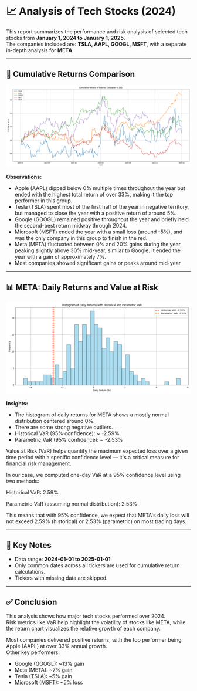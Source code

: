 # 📈 Analysis of Tech Stocks (2024)

This report summarizes the performance and risk analysis of selected tech stocks from **January 1, 2024 to January 1, 2025**.  
The companies included are: **TSLA, AAPL, GOOGL, MSFT**, with a separate in-depth analysis for **META**.

---

## 🔁 Cumulative Returns Comparison

![Cumulative Returns](charts/cumulative_returns.png)

**Observations:**
- Apple (AAPL) dipped below 0% multiple times throughout the year but ended with the highest total return of over 33%, making it the top performer in this group.
- Tesla (TSLA) spent most of the first half of the year in negative territory, but managed to close the year with a positive return of around 5%.
- Google (GOOGL) remained positive throughout the year and briefly held the second-best return midway through 2024.
- Microsoft (MSFT) ended the year with a small loss (around -5%), and was the only company in this group to finish in the red.
- Meta (META) fluctuated between 0% and 20% gains during the year, peaking slightly above 30% mid-year, similar to Google. It ended the year with a gain of approximately 7%.
- Most companies showed significant gains or peaks around mid-year

---

## 📊 META: Daily Returns and Value at Risk

![META VaR Histogram](charts/var_hist.png)

**Insights:**
- The histogram of daily returns for META shows a mostly normal distribution centered around 0%.
- There are some strong negative outliers.
- Historical VaR (95% confidence): ~ -2.59%  
- Parametric VaR (95% confidence): ~ -2.53%

Value at Risk (VaR) helps quantify the maximum expected loss over a given time period with a specific confidence level — it's a critical measure for financial risk management.

In our case, we computed one-day VaR at a 95% confidence level using two methods:

Historical VaR: 2.59%

Parametric VaR (assuming normal distribution): 2.53%  

This means that with 95% confidence, we expect that META's daily loss will not exceed 2.59% (historical) or 2.53% (parametric) on most trading days.

---

## 📌 Key Notes

- Data range: **2024-01-01 to 2025-01-01**
- Only common dates across all tickers are used for cumulative return calculations.
- Tickers with missing data are skipped.

---

## ✅ Conclusion

This analysis shows how major tech stocks performed over 2024.  
Risk metrics like VaR help highlight the volatility of stocks like META, while the return chart visualizes the relative growth of each company.

Most companies delivered positive returns, with the top performer being Apple (AAPL) at over 33% annual growth.   
Other key performers: 
- Google (GOOGL): ~13% gain
- Meta (META): ~7% gain
- Tesla (TSLA): ~5% gain
- Microsoft (MSFT): ~5% loss
